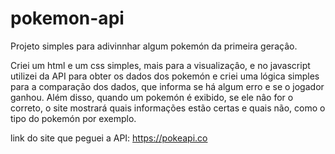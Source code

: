 # pokemon-api

Projeto simples para adivinnhar algum pokemón da primeira geraçâo.

Criei um html e um css simples, mais para a visualizaçâo, e no javascript
utilizei da API para obter os dados dos pokemón e criei uma lógica simples para
a comparação dos dados, que informa se há algum erro e se o jogador ganhou.
Além disso, quando um pokemón é exibido, se ele nâo for o correto, o site mostrará
quais informações estão certas e quais não, como o tipo do pokemón por exemplo.

link do site que peguei a API: https://pokeapi.co